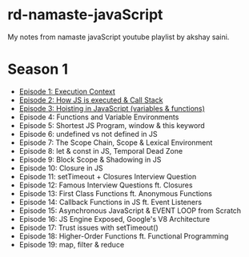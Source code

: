 # rd-namaste-javaScript

My notes from namaste javaScript youtube playlist by akshay saini.

# Season 1
- [Episode 1: Execution Context](https://github.com/ReddyDivya/rd-namaste-javaScript/blob/main/Season1/Ep-1-Execution-Context.md)
- [Episode 2: How JS is executed & Call Stack](https://github.com/ReddyDivya/rd-namaste-javaScript/blob/main/Season1/Ep-2-How-JS-Code-Executed.md)
- [Episode 3: Hoisting in JavaScript (variables & functions)](https://github.com/ReddyDivya/rd-namaste-javaScript/blob/main/Season1/Ep-3-Hoisting%20in%20JS.md)
- Episode 4: Functions and Variable Environments
- Episode 5: Shortest JS Program, window & this keyword
- Episode 6: undefined vs not defined in JS
- Episode 7: The Scope Chain, Scope & Lexical Environment
- Episode 8: let & const in JS, Temporal Dead Zone
- Episode 9: Block Scope & Shadowing in JS
- Episode 10: Closure in JS
- Episode 11: setTimeout + Closures Interview Question
- Episode 12: Famous Interview Questions ft. Closures
- Episode 13: First Class Functions ft. Anonymous Functions
- Episode 14: Callback Functions in JS ft. Event Listeners
- Episode 15: Asynchronous JavaScript & EVENT LOOP from Scratch
- Episode 16: JS Engine Exposed, Google's V8 Architecture
- Episode 17: Trust issues with setTimeout()
- Episode 18: Higher-Order Functions ft. Functional Programming
- Episode 19: map, filter & reduce

